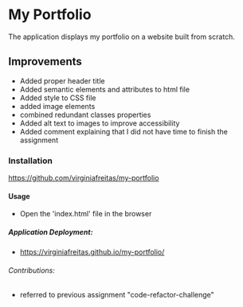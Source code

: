 # My Portfolio

The application displays my portfolio on a website built from scratch.

## Improvements
 - Added proper header title
 - Added semantic elements and attributes to html file
 - Added style to CSS file
 - added image elements
 - combined redundant classes properties
 - Added alt text to images to improve accessibility
 - Added comment explaining that I did not have time to finish the assignment

### Installation

https://github.com/virginiafreitas/my-portfolio

#### Usage
 - Open the 'index.html' file in the browser
 

##### Application Deployment:
 - https://virginiafreitas.github.io/my-portfolio/

###### Contributions:
- referred to previous assignment "code-refactor-challenge"